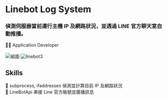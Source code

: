 # Linebot Log System
### 偵測伺服器當前運行主機 IP 及網路狀況，並透過 LINE 官方聊天室自動推播。  
:technologist: Application Developer  
<br>
![組圖](https://user-images.githubusercontent.com/106952571/187557124-94994dbd-e546-4911-9188-ae6208c1c12c.jpg)
![linebot3](https://user-images.githubusercontent.com/106952571/187557151-76b2af82-dcb4-4a16-b132-b1b790166cc4.jpg)
## Skills
:wrench: subprocess, ifaddresses 偵測並計算目前 IP 及網路狀況  
:wrench: LineBotApi 串接 Line 官方帳號並廣播訊息  
